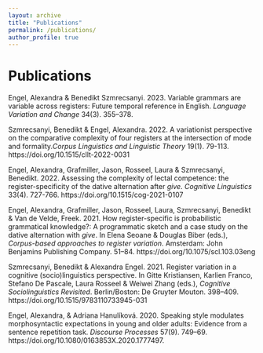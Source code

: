 ```yaml
---
layout: archive
title: "Publications"
permalink: /publications/
author_profile: true
---
```


Publications
======
<div style=“text-indent: -36px; padding-left: 36px;”> 
  <p>Engel, Alexandra & Benedikt Szmrecsanyi. 2023. Variable grammars are variable across registers: Future temporal reference in English. <em>Language Variation and Change</em> 34(3). 355–378.</p>
  <p>Szmrecsanyi, Benedikt & Engel, Alexandra. 2022. A variationist perspective on the comparative complexity of four registers at the intersection of mode and formality.<em>Corpus Linguistics and Linguistic Theory</em> 19(1). 79-113. https://doi.org/10.1515/cllt-2022-0031</p>
  <p>Engel, Alexandra, Grafmiller, Jason, Rosseel, Laura & Szmrecsanyi, Benedikt. 2022. Assessing the complexity of lectal competence: the register-specificity of the dative alternation after <em>give</em>. <em>Cognitive Linguistics</em> 33(4). 727-766. https://doi.org/10.1515/cog-2021-0107</p>
  <p>Engel, Alexandra, Grafmiller, Jason, Rosseel, Laura, Szmrecsanyi, Benedikt & Van de Velde, Freek. 2021. How register-specific is probabilistic grammatical knowledge?: A programmatic sketch and a case study on the dative alternation with <em>give</em>. In Elena Seoane & Douglas Biber (eds.), <em>Corpus-based approaches to register variation</em>. Amsterdam: John Benjamins Publishing Company. 51–84. https://doi.org/10.1075/scl.103.03eng</p>
  <p>Szmrecsanyi, Benedikt & Alexandra Engel. 2021. Register variation in a cognitive (socio)linguistics perspective. In Gitte Kristiansen, Karlien Franco, Stefano De Pascale, Laura Rosseel & Weiwei Zhang (eds.), <em>Cognitive Sociolinguistics Revisited</em>. Berlin/Boston: De Gruyter Mouton. 398–409. https://doi.org/10.1515/9783110733945-031</p>
  <p>Engel, Alexandra, & Adriana Hanulíková. 2020. Speaking style modulates morphosyntactic expectations in young and older adults: Evidence from a sentence repetition task. <em>Discourse Processes</em> 57(9). 749–69. https://doi.org/10.1080/0163853X.2020.1777497.</p>
</div>
